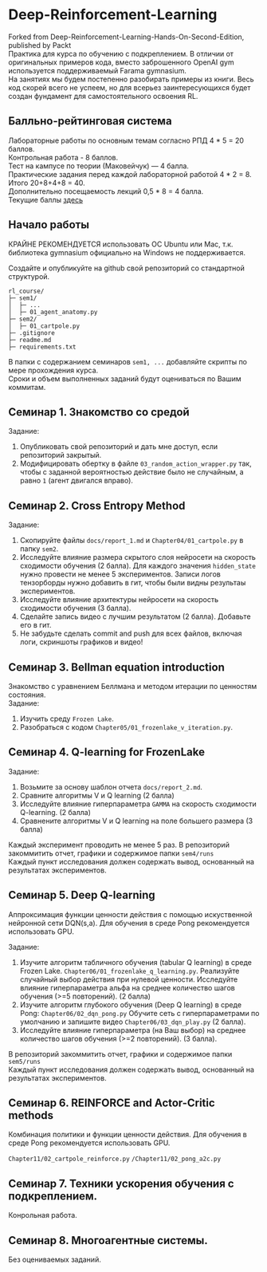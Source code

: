 # Deep-Reinforcement-Learning
Forked from Deep-Reinforcement-Learning-Hands-On-Second-Edition, published by Packt  
Практика для курса по обучению с подкреплением. 
В отличии от оригинальных примеров кода, вместо заброшенного OpenAI gym используется поддерживаемый Farama gymnasium.   
На занятиях мы будем постепенно разобирать примеры из книги. 
Весь код скорей всего не успеем, но для всерьез заинтересующихся будет создан фундамент для самостоятельного освоения RL. 

## Балльно-рейтинговая система 

Лабораторные работы по основным темам согласно РПД 4 * 5 = 20 баллов.   
Контрольная работа - 8 баллов.  
Тест на кампусе по теории (Маковейчук) — 4 балла.   
Практические задания перед каждой лабораторной работой  4 * 2 = 8.  
Итого 20+8+4+8 = 40.  
Дополнительно посещаемость лекций 0,5 * 8 = 4 балла.  
Текущие баллы [здесь](docs/scores.csv)  

## Начало работы 

КРАЙНЕ РЕКОМЕНДУЕТСЯ использовать ОС Ubuntu или Mac, т.к. библиотека gymnasium официально на Windows не поддерживается.   

Создайте и опубликуйте на github свой репозиторий со стандартной структурой. 

```
rl_course/
├─ sem1/
│  ├─ ...
│  ├─ 01_agent_anatomy.py
├─ sem2/
│  ├─ 01_cartpole.py
├─ .gitignore
├─ readme.md
├─ requirements.txt
```
В папки с содержанием семинаров `sem1, ...` добавляйте скрипты по мере прохождения курса.  
Сроки и объем выполненных заданий будут оцениваться по Вашим коммитам. 

## Семинар 1. Знакомство со средой

Задание:  
1. Опубликовать свой репозиторий и дать мне доступ, если репозиторий закрытый.
2. Модифицировать обертку в файле `03_random_action_wrapper.py` так, чтобы с заданной вероятностью действие было не случайным, а равно `1` (агент двигался вправо).

## Семинар 2. Cross Entropy Method

Задание:
1. Скопируйте файлы `docs/report_1.md` и `Chapter04/01_cartpole.py` в папку `sem2`. 
2. Исследуйте влияние размера скрытого слоя нейросети на скорость сходимости обучения (2 балла). 
Для каждого значения `hidden_state` нужно провести не менее 5 экспериментов. 
Записи логов тензорборды нужно добавить в гит, чтобы были видны результаы экспериментов.
3. Исследуйте влияние архитектуры нейросети на скорость сходимости обучения (3 балла). 
4. Сделайте запись видео с лучшим результатом (2 балла). Добавьте его в гит. 
5. Не забудьте сделать commit and push для всех файлов, включая логи, скриншоты графиков и видео!


## Семинар 3. Bellman equation introduction

Знакомство с уравнением Беллмана и методом итерации по ценностям состояния.  
Задание:  
1. Изучить среду `Frozen Lake`.  
2. Разобраться с кодом `Chapter05/01_frozenlake_v_iteration.py`.  


## Семинар 4. Q-learning for FrozenLake

Задание: 
1. Возьмите за основу шаблон отчета `docs/report_2.md`. 
2. Сравните алгоритмы V и Q learning (2 балла) 
3. Исследуйте влияние гиперпараметра `GAMMA` на скорость сходимости Q-learning. (2 балла) 
4. Сравнените алгоритмы V и Q learning на поле большего размера (3 балла) 

Каждый эксперимент проводить не менее 5 раз. 
В репозиторий закоммитить отчет, графики и содержимое папки `sem4/runs`  
Каждый пункт исследования должен содержать вывод, основанный на результатах экспериментов. 


## Семинар 5. Deep Q-learning
Аппроксимация функции ценности действия с помощью искуственной нейронной сети DQN(s,a). 
Для обучения в среде Pong рекомендуется использовать GPU. 

Задание: 
1. Изучите алгоритм табличного обучения (tabular Q learning) в среде Frozen Lake. `Chapter06/01_frozenlake_q_learning.py`. Реализуйте случайный выбор действия при нулевой ценности. Исследуйте влияние гиперпараметра альфа на среднее количество шагов обучения (>=5 повторений). (2 балла) 
2. Изучите алгоритм глубокого обучения (Deep Q learning) в среде Pong: `Chapter06/02_dqn_pong.py` Обучите сеть с гиперпараметрами по умолчанию и запишите видео `Chapter06/03_dqn_play.py` (2 балла). 
3. Исследуйте влияние гиперпараметра (на Ваш выбор) на среднее количество шагов обучения (>=2 повторений). (3 балла). 

В репозиторий закоммитить отчет, графики и содержимое папки `sem5/runs`  
Каждый пункт исследования должен содержать вывод, основанный на результатах экспериментов. 


## Семинар 6. REINFORCE and Actor-Critic methods
Комбинация политики и функции ценности действия. 
Для обучения в среде Pong рекомендуется использовать GPU. 

`Chapter11/02_cartpole_reinforce.py` 
`/Chapter11/02_pong_a2c.py`

## Семинар 7. Техники ускорения обучения с подкреплением. 
Конрольная работа. 


## Семинар 8. Многоагентные системы. 
Без оцениваемых заданий. 

